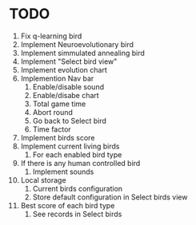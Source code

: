 # TODO

1. Fix q-learning bird
2. Implement Neuroevolutionary bird
3. Implement simmulated annealing bird
4. Implement "Select bird view"
5. Implement evolution chart
6. Implemention Nav bar
   1. Enable/disable sound
   2. Enable/disabe chart
   3. Total game time
   4. Abort round
   5. Go back to Select bird
   6. Time factor
7. Implement birds score
8. Implement current living birds
   1. For each enabled bird type
9. If there is any human controlled bird
   1. Implement sounds
10. Local storage
    1. Current birds configuration
    2. Store default configuration in Select birds view
11. Best score of each bird type
    1. See records in Select birds
